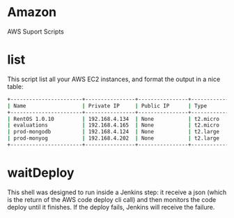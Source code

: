 # Amazon
AWS Suport Scripts

# list

This script list all your AWS EC2 instances, and format the output in a nice table:

```sh
+-----------------------+----------------+----------------+------------+---------+---------------------------+
| Name                  | Private IP     | Public IP      | Type       | State   | Launch Time               |
+-----------------------+----------------+----------------+------------+---------+---------------------------+
| RentOS 1.0.10         | 192.168.4.134  | None           | t2.micro   | running | 2017-08-25 14:44:33+00:00 |
| evaluations           | 192.168.4.165  | None           | t2.micro   | running | 2016-05-18 16:11:53+00:00 |
| prod-mongodb          | 192.168.4.124  | None           | t2.large   | running | 2016-12-27 11:44:13+00:00 |
| prod-monyog           | 192.168.4.202  | None           | t2.large   | running | 2016-09-16 14:22:57+00:00 |
+-----------------------+----------------+----------------+------------+---------+---------------------------+
```


# waitDeploy

This shell was designed to run inside a Jenkins step: it receive a json (which is the return of the AWS code deploy cli call) and then monitors the code deploy until it finishes. If the deploy fails, Jenkins will receive the failure.

